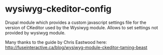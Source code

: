 wysiwyg-ckeditor-config
==============================

Drupal module which provides a custom javascript settings file for the version of CKeditor used by the Wysiwyg module. Allows to set settings not provided by wysiwyg module.


Many thanks to the guide by Chris Eastwood here:
http://fuseinteractive.ca/blog/wysiwyg-module-ckeditor-taming-beast
